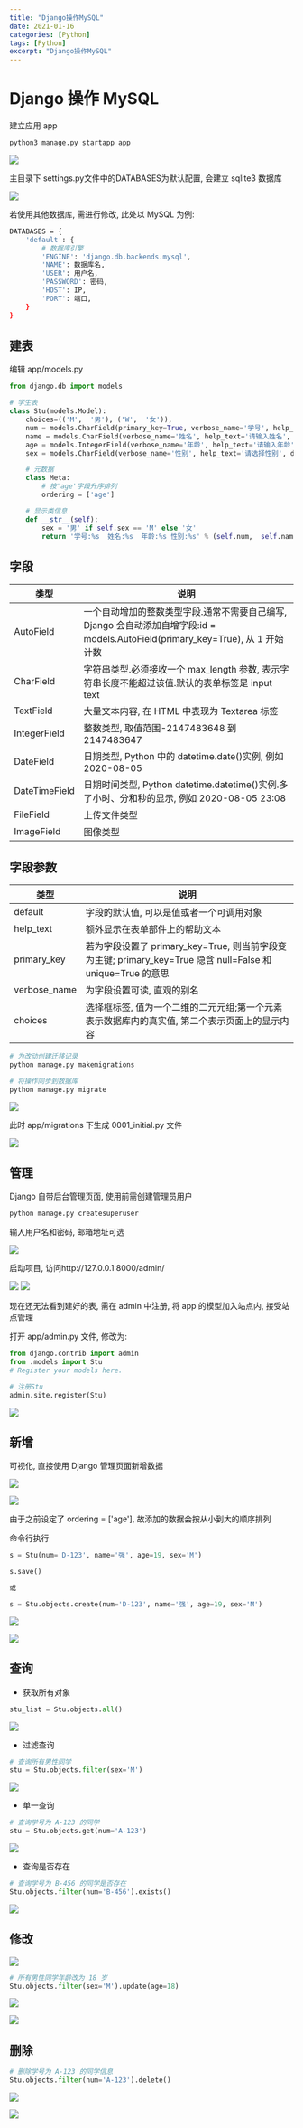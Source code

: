 ```yaml
---
title: "Django操作MySQL"
date: 2021-01-16
categories: [Python]
tags: [Python]
excerpt: "Django操作MySQL"
---
```


# Django 操作 MySQL

建立应用 app

```py
python3 manage.py startapp app
```

![](https://raw.githubusercontent.com/dmjcb/SelfImgur/main/20200802134308.png)

主目录下 settings.py文件中的DATABASES为默认配置, 会建立 sqlite3 数据库

![](https://raw.githubusercontent.com/dmjcb/SelfImgur/main/20200802140333.png)

若使用其他数据库, 需进行修改, 此处以 MySQL 为例:

```sh
DATABASES = {
    'default': {
        # 数据库引擎
        'ENGINE': 'django.db.backends.mysql', 
        'NAME': 数据库名, 
        'USER': 用户名, 
        'PASSWORD': 密码, 
        'HOST': IP, 
        'PORT': 端口, 
    }
}
```

## 建表

编辑 app/models.py

```py
from django.db import models

# 学生表
class Stu(models.Model):
    choices=(('M',  '男'), ('W',  '女')), 
    num = models.CharField(primary_key=True, verbose_name='学号', help_text='请输入学号', max_length=5)
    name = models.CharField(verbose_name='姓名', help_text='请输入姓名', max_length=5)
    age = models.IntegerField(verbose_name='年龄', help_text='请输入年龄')
    sex = models.CharField(verbose_name='性别', help_text='请选择性别', default='M', max_length=1)

    # 元数据
    class Meta:
        # 按'age'字段升序排列
        ordering = ['age']

    # 显示类信息
    def __str__(self):
        sex = '男' if self.sex == 'M' else '女'
        return '学号:%s  姓名:%s  年龄:%s 性别:%s' % (self.num,  self.name,  self.age, sex)
```

## 字段

| 类型          | 说明                                                                                                                            |
| ------------- | ------------------------------------------------------------------------------------------------------------------------------- |
| AutoField     | 一个自动增加的整数类型字段.通常不需要自己编写, Django 会自动添加自增字段:id = models.AutoField(primary_key=True), 从 1 开始计数 |
| CharField     | 字符串类型.必须接收一个 max_length 参数, 表示字符串长度不能超过该值.默认的表单标签是 input text                                 |
| TextField     | 大量文本内容, 在 HTML 中表现为 Textarea 标签                                                                                    |
| IntegerField  | 整数类型, 取值范围-2147483648 到 2147483647                                                                                     |
| DateField     | 日期类型, Python 中的 datetime.date()实例, 例如 2020-08-05                                                                      |
| DateTimeField | 日期时间类型, Python datetime.datetime()实例.多了小时、分和秒的显示, 例如 2020-08-05 23:08                                      |
| FileField     | 上传文件类型                                                                                                                    |
| ImageField    | 图像类型                                                                                                                        |

## 字段参数

| 类型         | 说明                                                                                                        |
| ------------ | ----------------------------------------------------------------------------------------------------------- |
| default      | 字段的默认值, 可以是值或者一个可调用对象                                                                    |
| help_text    | 额外显示在表单部件上的帮助文本                                                                              |
| primary_key  | 若为字段设置了 primary_key=True, 则当前字段变为主键; primary_key=True 隐含 null=False 和 unique=True 的意思 |
| verbose_name | 为字段设置可读, 直观的别名                                                                                  |
| choices      | 选择框标签, 值为一个二维的二元元组;第一个元素表示数据库内的真实值, 第二个表示页面上的显示内容               |

```py
# 为改动创建迁移记录
python manage.py makemigrations

# 将操作同步到数据库
python manage.py migrate
```

![](https://raw.githubusercontent.com/dmjcb/SelfImgur/main/20200802152633.png)

此时 app/migrations 下生成 0001_initial.py 文件

![](https://raw.githubusercontent.com/dmjcb/SelfImgur/main/20200802233105.png)

## 管理

Django 自带后台管理页面, 使用前需创建管理员用户

```py
python manage.py createsuperuser
```

输入用户名和密码, 邮箱地址可选

![](https://raw.githubusercontent.com/dmjcb/SelfImgur/main/20200802153640.png)

启动项目, 访问http://127.0.0.1:8000/admin/

![](https://raw.githubusercontent.com/dmjcb/SelfImgur/main/20200802153902.png)
![](https://raw.githubusercontent.com/dmjcb/SelfImgur/main/20200802154127.png)

现在还无法看到建好的表, 需在 admin 中注册, 将 app 的模型加入站点内, 接受站点管理

打开 app/admin.py 文件, 修改为:

```py
from django.contrib import admin
from .models import Stu
# Register your models here.

# 注册Stu
admin.site.register(Stu)
```

![](https://raw.githubusercontent.com/dmjcb/SelfImgur/main/20200802213738.png)

## 新增

可视化, 直接使用 Django 管理页面新增数据

![](https://raw.githubusercontent.com/dmjcb/SelfImgur/main/20200802223956.png)

![](https://raw.githubusercontent.com/dmjcb/SelfImgur/main/20200802224031.png)

由于之前设定了 ordering = ['age'], 故添加的数据会按从小到大的顺序排列

命令行执行

```py
s = Stu(num='D-123', name='强', age=19, sex='M')

s.save()

或

s = Stu.objects.create(num='D-123', name='强', age=19, sex='M')
```

![](https://raw.githubusercontent.com/dmjcb/SelfImgur/main/20200802235206.png)

![](https://raw.githubusercontent.com/dmjcb/SelfImgur/main/20200802235230.png)

## 查询

- 获取所有对象

```py
stu_list = Stu.objects.all()
```

![](https://raw.githubusercontent.com/dmjcb/SelfImgur/main/20200802235655.png)

- 过滤查询

```py
# 查询所有男性同学
stu = Stu.objects.filter(sex='M')
```

![](https://raw.githubusercontent.com/dmjcb/SelfImgur/main/20200803001551.png)

- 单一查询

```py
# 查询学号为 A-123 的同学
stu = Stu.objects.get(num='A-123')
```

![](https://raw.githubusercontent.com/dmjcb/SelfImgur/main/20200803001831.png)

- 查询是否存在

```py
# 查询学号为 B-456 的同学是否存在
Stu.objects.filter(num='B-456').exists()
```

![](https://raw.githubusercontent.com/dmjcb/SelfImgur/main/20200803004453.png)

## 修改

![](https://raw.githubusercontent.com/dmjcb/SelfImgur/main/20200803002039.png)

```py
# 所有男性同学年龄改为 18 岁
Stu.objects.filter(sex='M').update(age=18)
```

![](https://raw.githubusercontent.com/dmjcb/SelfImgur/main/20200803004011.png)

![](https://raw.githubusercontent.com/dmjcb/SelfImgur/main/20200803004052.png)

## 删除

```py
# 删除学号为 A-123 的同学信息
Stu.objects.filter(num='A-123').delete()
```

![](https://raw.githubusercontent.com/dmjcb/SelfImgur/main/20200803004719.png)

![](https://raw.githubusercontent.com/dmjcb/SelfImgur/main/20200803004753.png)